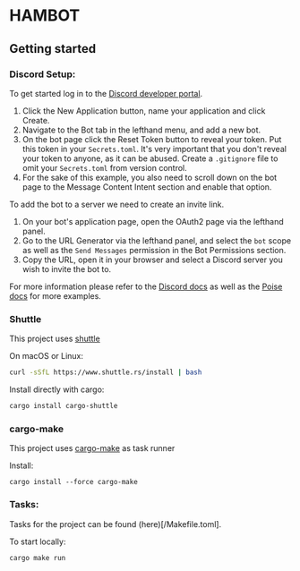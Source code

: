 # HAMBOT

## Getting started

### Discord Setup:
To get started log in to the [Discord developer portal](https://discord.com/developers/applications).

1. Click the New Application button, name your application and click Create.
2. Navigate to the Bot tab in the lefthand menu, and add a new bot.
3. On the bot page click the Reset Token button to reveal your token. Put this token in your `Secrets.toml`. It's very important that you don't reveal your token to anyone, as it can be abused. Create a `.gitignore` file to omit your `Secrets.toml` from version control.
4. For the sake of this example, you also need to scroll down on the bot page to the Message Content Intent section and enable that option.

To add the bot to a server we need to create an invite link.

1. On your bot's application page, open the OAuth2 page via the lefthand panel.
2. Go to the URL Generator via the lefthand panel, and select the `bot` scope as well as the `Send Messages` permission in the Bot Permissions section.
3. Copy the URL, open it in your browser and select a Discord server you wish to invite the bot to.

For more information please refer to the [Discord docs](https://discord.com/developers/docs/getting-started) as well as the [Poise docs](https://docs.rs/poise) for more examples.


### Shuttle
This project uses [shuttle](https://github.com/shuttle-hq/shuttle)

On macOS or Linux:

```bash
curl -sSfL https://www.shuttle.rs/install | bash
```
Install directly with cargo:

```bash
cargo install cargo-shuttle
```

### cargo-make
This project uses [cargo-make](https://sagiegurari.github.io/cargo-make/#installation) as task runner

Install:
```
cargo install --force cargo-make
```

### Tasks:

Tasks for the project can be found (here)[/Makefile.toml].

To start locally:

```bash
cargo make run
```


